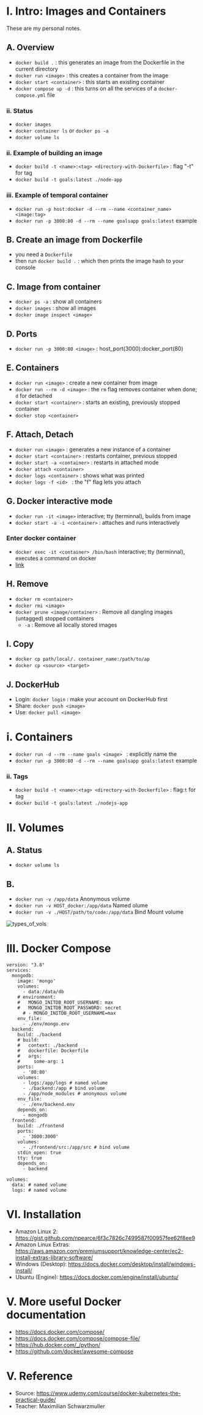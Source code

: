 # I. Intro: Images and Containers

These are my personal notes.

## A. Overview
* `docker build .` : this generates an image from the Dockerfile in the current directory
* `docker run <image>` : this creates a container from the image
* `docker start <container>` : this starts an existing container
* `docker compose up -d` : this turns on all the services of a `docker-compose.yml` file


### ii. Status
* `docker images`
* `docker container ls` or `docker ps -a`
* `docker volume ls`

### ii. Example of building an image
* `docker build -t <name>:<tag> <directory-with-Dockerfile>` : flag "-t" for tag
* `docker build -t goals:latest ./node-app`

### iii. Example of temporal container
* `docker run -p host:docker -d --rm --name <container_name> <image:tag>`
* `docker run -p 3000:80 -d --rm --name goalsapp goals:latest` example

## B. Create an image from Dockerfile
* you need a `Dockerfile`
* then run `docker build .` : which then prints the image hash to your console

## C. Image from container
* `docker ps -a` : show all containers
* `docker images` : show all images
* `docker image inspect <image>`

## D. Ports
* `docker run -p 3000:80 <image>` : host_port(3000):docker_port(80)

## E. Containers
* `docker run <image>` : create a new container from image
* `docker run --rm -d <image>` : the `rm` flag removes container when done; `d` for detached
* `docker start <container>` : starts an existing, previously stopped container
* `docker stop <container>`

## F. Attach, Detach
* `docker run <image>` : generates a new instance of a container
* `docker start <container>` : restarts container, previous stopped
* `docker start -a <container>` : restarts in attached mode
* `docker attach <container>`
* `docker logs <container>` : shows what was printed
* `docker logs -f <id> ` : the "f" flag lets you attach

## G. Docker interactive mode
* `docker run -it <image>` interactive; tty (terminnal), builds from image
* `docker start -a -i <container>` : attaches and runs interactively
### Enter docker container
* `docker exec -it <container> /bin/bash` interactive; tty (terminnal), executes a command on docker
* [link](https://devcoops.com/fix-docker-unable-to-start-container-process-exec-bin-bash/)

## H. Remove
* `docker rm <container>`
* `docker rmi <image>`
* `docker prune <image/container>` : Remove all dangling images (untagged) stopped containers
    * `-a` : Remove all locally stored images

## I. Copy
* `docker cp path/local/. container_name:/path/to/ap`
* `docker cp <source> <target>`

## J. DockerHub
* Login: `docker login` : make your account on DockerHub first
* Share: `docker push <image>`
* Use: `docker pull <image>`

##
# i. Containers
* `docker run -d --rm --name goals <image> ` : explicitly name the
* `docker run -p 3000:80 -d --rm --name goalsapp goals:latest` example

### ii. Tags
* `docker build -t <name>:<tag> <directory-with-Dockerfile>` : flag:`t` for tag
* `docker build -t goals:latest ./nodejs-app`

# II. Volumes
## A. Status
* `docker volume ls`

## B.
* `docker run -v /app/data` Anonymous volume
* `docker run -v HOST_docker:/app/data` Named olume
* `docker run -v ./HOST/path/to/code:/app/data` Bind Mount volume

![types_of_vols](./img/types_vols_small.png)

# III. Docker Compose 
```
version: "3.8"
services:
  mongodb:
    image: 'mongo'
    volumes: 
      - data:/data/db
    # environment: 
    #   MONGO_INITDB_ROOT_USERNAME: max
    #   MONGO_INITDB_ROOT_PASSWORD: secret
      # - MONGO_INITDB_ROOT_USERNAME=max
    env_file: 
      - ./env/mongo.env
  backend:
    build: ./backend
    # build:
    #   context: ./backend
    #   dockerfile: Dockerfile
    #   args:
    #     some-arg: 1
    ports:
      - '80:80'
    volumes: 
      - logs:/app/logs # named volume
      - ./backend:/app # bind volume
      - /app/node_modules # anonymous volume
    env_file: 
      - ./env/backend.env
    depends_on:
      - mongodb
  frontend:
    build: ./frontend
    ports: 
      - '3000:3000'
    volumes: 
      - ./frontend/src:/app/src # bind volume
    stdin_open: true
    tty: true
    depends_on: 
      - backend

volumes: 
  data: # named volume
  logs: # named volume
```
# VI. Installation
* Amazon Linux 2: https://gist.github.com/npearce/6f3c7826c7499587f00957fee62f8ee9
* Amazon Linux Extras: https://aws.amazon.com/premiumsupport/knowledge-center/ec2-install-extras-library-software/
* Windows (Desktop): https://docs.docker.com/desktop/install/windows-install/
* Ubuntu (Engine): https://docs.docker.com/engine/install/ubuntu/

# V. More useful Docker documentation
* https://docs.docker.com/compose/
* https://docs.docker.com/compose/compose-file/
* https://hub.docker.com/_/python/
* https://github.com/docker/awesome-compose

# V. Reference
* Source: https://www.udemy.com/course/docker-kubernetes-the-practical-guide/
* Teacher: Maximilian Schwarzmuller
